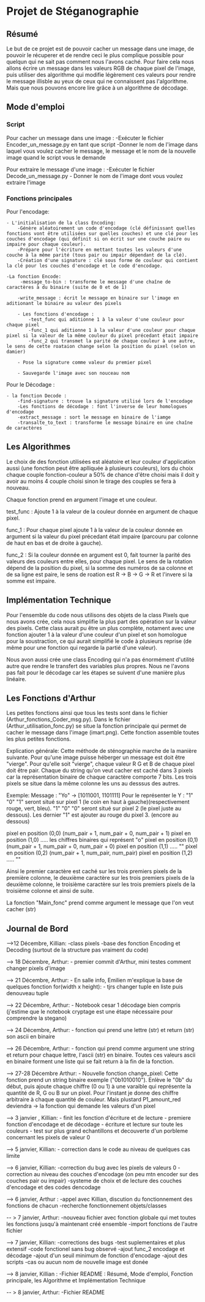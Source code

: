 # Projet de Stéganographie

## Résumé

Le but de ce projet est de pouvoir cacher un message dans une image, de pouvoir le récuperer et de rendre ceci le plus complique possible pour quelqun qui ne sait pas comment nous l'avons caché. Pour faire cela nous allons écrire un message dans les valeurs RGB de chaque pixel de l'image, puis utiliser des algorithme qui modifie légèrement ces valeurs pour rendre le message illisble au yeux de ceux qui ne connaissent pas l'algorithme. Mais que nous pouvons encore lire grâce à un algorithme de décodage.


## Mode d'emploi

### Script

Pour cacher un message dans une image : 
    -Exécuter le fichier Encoder_un_message.py en tant que script
    -Donner le nom de l'image dans laquel vous voulez cacher le message, le message et le nom de la nouvelle image quand le script vous le demande

Pour extraire le message d'une image :
    -Exécuter le fichier Decode_un_message.py 
    - Donner le nom de l'image dont vous voulez extraire l'image

### Fonctions principales

Pour l'encodage:

    - L'initialisation de la class Encoding:
        -Génère aléatoirement un code d'encodage (clé définissant quelles fonctions vont être utilisées sur quelles couches) et une clé pour les couches d'encodage (qui définit si on écrit sur une couche paire ou impaire pour chaque couleur).
        -Prépare pour l'écriture en mettant toutes les valeurs d'une couche à la même parité (tous pair ou impair dépendant de la clé).
        -Création d'une signature : clé sous forme de couleur qui contient la clé pour les couches d'encodage et le code d'encodage.

    -La fonction Encode:
         -message_to-bin : transforme le message d'une chaîne de caractères à du binaire (suite de 0 et de 1)

        -write_message : écrit le message en binaire sur l'image en aditionant le binaire au valeur des pixels

        - Les fonctions d'encodage : 
            -test_func qui aditionne 1 à la valeur d'une couleur pour chaque pixel
            -func_1 qui aditionne 1 à la valeur d'une couleur pour chaque pixel si la valeur de la même couleur du pixel précedant était impaire
            -func_2 qui transmet la parité de chaque couleur à une autre, le sens de cette roataion change selon la position du pixel (selon un damier)
        
        - Pose la signature comme valeur du premier pixel

        - Sauvegarde l'image avec son nouceau nom

Pour le Décodage :

    - la fonction Decode :
        -find-signature : trouve la signature utilisé lors de l'encodage
        -Les fonctions de décodage : font l'inverse de leur homologues d'encodage
        -extract_message : sort le message en binaire de l'iamge
        -transalte_to_text : transforme le message binaire en une chaîne de caractères 



## Les Algorithmes

Le choix de des fonction utilisées est aléatoire et leur couleur d'application aussi (une fonction peut 
être aplliquée à plusieurs couleurs), lors du choix chaque couple fonction-couleur a 50% de chance d'être choisi mais il doit y avoir au moins 4 couple choisi sinon le tirage des couples se fera à nouveau.

Chaque fonction prend en argument l'image et une couleur.

test_func : Ajoute 1 à la valeur de la couleur donnée en argument de chaque pixel.

func_1 : Pour chaque pixel ajoute 1 à la valeur de la couleur donnée en argument si la valeur du pixel précedant était impaire (parcouru par colonne de haut en bas et de droite à gauche).

func_2 : Si la couleur donnée en argument est 0, fait tourner la parité des valeurs des couleurs entre elles, pour chaque pixel. Le sens de la rotation dépend de la position du pixel, si la somme des numéros de sa colonne et de sa ligne est paire, le sens de roation est R -> B -> G -> R et l'invere si la somme est impaire.

##  Implémentation Technique


Pour l'ensemble du code nous utilisons des objets de la class Pixels que nous avons crée, cela nous simplifie la plus part des opération sur la valeur des pixels. Cette class aurait pu 
être un plus complète, notament avec une fonction ajouter 1 à la valeur d'une couleur d'un pixel et son homologue pour la soustraction, ce qui aurait simplifié le code à plusieurs reprise (de même pour une fonction qui regarde la partié d'une valeur).

Nous avon aussi crée une class Encoding qui n'a pas énormément d'utilité autre que rendre le transfert des variables plus propres. Nous ne l'avons pas fait pour le décodage car les étapes se suivent d'une manière plus linéaire.

## Les Fonctions d'Arthur

Les petites fonctions ainsi que tous les tests sont dans le fichier (Arthur_fonctions_Coder_msg.py).
Dans le fichier (Arthur_utilisation_fonc.py) se situe la fonction principale qui permet de cacher le message dans l'image (imart.png). Cette fonction assemble toutes les plus petites fonctions.

Explication générale:
Cette méthode de sténographie marche de la manière suivante. 
Pour qu'une image puisse héberger un message est doit être "vierge". Pour qu'elle soit "vierge", chaque valeur R G et B de chaque pixel doit être pair.
Chaque du string qu'on veut cacher est caché dans 3 pixels car la représentation binaire de chaque caractère comporte 7 bits. Les trois pixels se situe dans la même colonne les uns au desssus des autres. 

Exemple: Message : "Yo" -> [1011001, 1101111]
Pour le représenter le Y :
"1" "0" "1" seront situé sur  pixel 1 (le coin en haut à gauche)(respectivement rouge, vert, bleu). "1" "0" "0" seront situé sur pixel 2 (le pixel juste au dessous). Les dernier "1" est ajouter au rouge du pixel 3. (encore au dessous) 

pixel en position (0,0) (num_pair + 1, num_pair + 0, num_pair + 1)      pixel en position (1,0)  .....  les chiffres binaires qui représent "o"
pixel en position (0,1) (num_pair + 1, num_pair + 0, num_pair + 0)      pixel en position (1,1)   .....     ""
pixel en position (0,2) (num_pair + 1, num_pair, num_pair)              pixel en position (1,2)   .....     ""

Ainsi le premier caractère est caché sur les trois premiers pixels de la première colonne, le deuxième caractère sur les trois premiers pixels de la deuxième colonne, le troisième caractère sur les trois premiers pixels de la troisième colonne et ainsi de suite. 

La fonction "Main_fonc" prend comme argument le message que l'on veut cacher (str)



## Journal de Bord 

-->12 Décembre, Killian:
    -class pixels
    -base des fonction Encoding et Decoding (surtout de la structure pas vraiment du code)

--> 18 Décembre, Arthur: 
    - premier commit d'Arthur, mini testes comment changer pixels d'image 

--> 21 Décembre, Arthur:
    - En salle info, Emilien m'explique la base de quelques fonction for(width x height):
    - tjrs changer tuple en liste puis denouveau tuple  

--> 22 Décembre, Arthur:
    - Notebook cesar 1 décodage bien compris (j'estime que le notebook cryptage est une étape nécessaire pour comprendre la stegano)

--> 24 Décembre, Arthur:
	- fonction qui prend une lettre (str) et return (str) son ascii en binaire

--> 26 Décembre, Arthur: 
	- fonction qui prend comme argument une string et return pour chaque lettre, l'ascii (str) en binaire. Toutes ces valeurs ascii en binaire 
	forment une liste qui se fait return à la fin de la fonction.

--> 27-28 Décembre Arthur: 
    - Nouvelle fonction change_pixel:
    Cette fonction prend un string binaire exemple ("0b1010010"). Enlève le "0b" du début, puis ajoute chaque chiffre (0 ou 1) à une varaible qui représente la quantité de R, G ou B sur un pixel.
    Pour l'instant je donne des chiffre arbitraire à chaque quantité de couleur. Mais plustard P1_amount_red deviendra -> la fonction qui demande les valeurs d'un pixel

--> 3 janvier , Killian:
    - finit les fonction d'écriture et de lecture
    - premiere fonction d'encodage et de décodage
    - écriture et lecture sur toute les couleurs
    - test sur plus grand echantillons et decouverte d'un porbleme concernant les pixels de valeur 0 

--> 5 janvier, Killian:
    - correction dans le code au niveau de quelques cas limite

--> 6 janvier, Killian:
    -correction du bug avec les pixels de valeurs 0 
    -correction au niveau des couches d'encodage (on peu mtn encoder sur des couches pair ou impair)
    -systeme de choix et de lecture des couches d'encodage et des codes dencodage

--> 6 janvier, Arthur : 
    -appel avec Killian, discution du fonctionnement des fonctions de chacun
    -recherche fonctionnement objets/classes

-- > 7 janvier, Arthur: 
    -nouveau fichier avec fonction globale qui met toutes les fonctions jusqu'à maintenant créé ensemble
    -import fonctions de l'autre fichier

--> 7 janvier, Killian:
    -corrections des bugs 
    -test suplementaires et plus extensif
    -code fonctionel sans bug observé
    -ajout func_2 encodage et décodage
    -ajout d'un seuil minimum de fonction d'encodage
    -ajout des scripts
    -cas ou aucun nom de nouvelle image est donée

--> 8 janvier, Killian :
    -Fichier README : Résumé, Mode d'emploi, Fonction principale, les Algorithme et Implémentation Technique


-- > 8 janvier, Arthur:
    -Fichier README
        